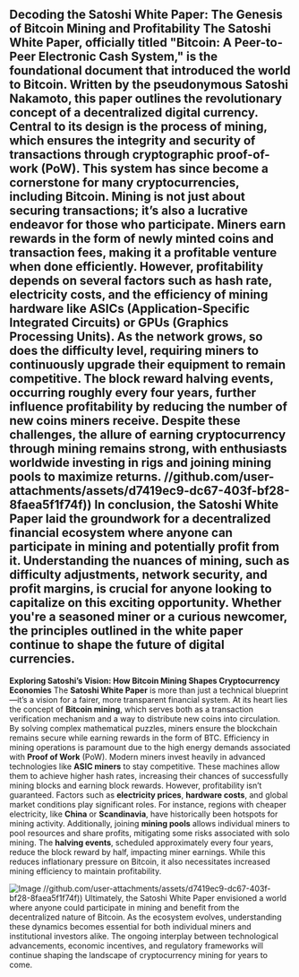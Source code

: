 **Decoding the Satoshi White Paper: The Genesis of Bitcoin Mining and Profitability**
The **Satoshi White Paper**, officially titled "Bitcoin: A Peer-to-Peer Electronic Cash System," is the foundational document that introduced the world to Bitcoin. Written by the pseudonymous Satoshi Nakamoto, this paper outlines the revolutionary concept of a decentralized digital currency. Central to its design is the process of **mining**, which ensures the integrity and security of transactions through cryptographic proof-of-work (PoW). This system has since become a cornerstone for many cryptocurrencies, including Bitcoin.
Mining is not just about securing transactions; it’s also a lucrative endeavor for those who participate. Miners earn rewards in the form of newly minted coins and transaction fees, making it a profitable venture when done efficiently. However, profitability depends on several factors such as **hash rate**, **electricity costs**, and the efficiency of mining hardware like **ASICs** (Application-Specific Integrated Circuits) or **GPUs** (Graphics Processing Units).
As the network grows, so does the difficulty level, requiring miners to continuously upgrade their equipment to remain competitive. The **block reward halving events**, occurring roughly every four years, further influence profitability by reducing the number of new coins miners receive. Despite these challenges, the allure of earning cryptocurrency through mining remains strong, with enthusiasts worldwide investing in **rigs** and joining **mining pools** to maximize returns.
 //github.com/user-attachments/assets/d7419ec9-dc67-403f-bf28-8faea5f1f74f))
In conclusion, the Satoshi White Paper laid the groundwork for a decentralized financial ecosystem where anyone can participate in mining and potentially profit from it. Understanding the nuances of mining, such as **difficulty adjustments**, **network security**, and **profit margins**, is crucial for anyone looking to capitalize on this exciting opportunity. Whether you're a seasoned miner or a curious newcomer, the principles outlined in the white paper continue to shape the future of digital currencies.
---
**Exploring Satoshi’s Vision: How Bitcoin Mining Shapes Cryptocurrency Economies**
The **Satoshi White Paper** is more than just a technical blueprint—it’s a vision for a fairer, more transparent financial system. At its heart lies the concept of **Bitcoin mining**, which serves both as a transaction verification mechanism and a way to distribute new coins into circulation. By solving complex mathematical puzzles, miners ensure the blockchain remains secure while earning rewards in the form of BTC.
Efficiency in mining operations is paramount due to the high energy demands associated with **Proof of Work** (PoW). Modern miners invest heavily in advanced technologies like **ASIC miners** to stay competitive. These machines allow them to achieve higher hash rates, increasing their chances of successfully mining blocks and earning block rewards.
However, profitability isn’t guaranteed. Factors such as **electricity prices**, **hardware costs**, and global market conditions play significant roles. For instance, regions with cheaper electricity, like **China** or **Scandinavia**, have historically been hotspots for mining activity. Additionally, joining **mining pools** allows individual miners to pool resources and share profits, mitigating some risks associated with solo mining.
The **halving events**, scheduled approximately every four years, reduce the block reward by half, impacting miner earnings. While this reduces inflationary pressure on Bitcoin, it also necessitates increased mining efficiency to maintain profitability.

![Image](https://github.com/user-attachments/assets/d7419ec9-dc67-403f-bf28-8faea5f1f74f)
 //github.com/user-attachments/assets/d7419ec9-dc67-403f-bf28-8faea5f1f74f))
Ultimately, the Satoshi White Paper envisioned a world where anyone could participate in mining and benefit from the decentralized nature of Bitcoin. As the ecosystem evolves, understanding these dynamics becomes essential for both individual miners and institutional investors alike. The ongoing interplay between technological advancements, economic incentives, and regulatory frameworks will continue shaping the landscape of cryptocurrency mining for years to come.
